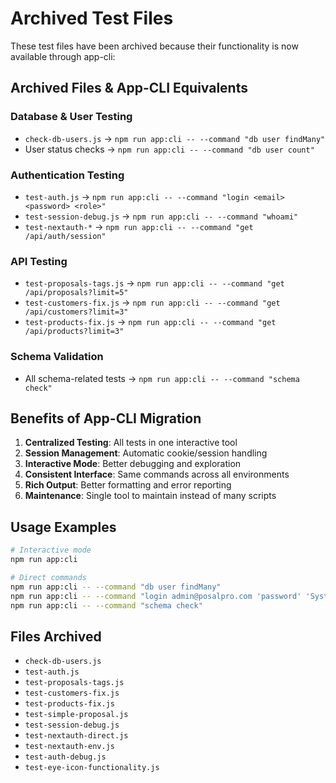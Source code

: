 # Archived Test Files

These test files have been archived because their functionality is now available through app-cli:

## Archived Files & App-CLI Equivalents

### Database & User Testing
- `check-db-users.js` → `npm run app:cli -- --command "db user findMany"`
- User status checks → `npm run app:cli -- --command "db user count"`

### Authentication Testing
- `test-auth.js` → `npm run app:cli -- --command "login <email> <password> <role>"`
- `test-session-debug.js` → `npm run app:cli -- --command "whoami"`
- `test-nextauth-*` → `npm run app:cli -- --command "get /api/auth/session"`

### API Testing
- `test-proposals-tags.js` → `npm run app:cli -- --command "get /api/proposals?limit=5"`
- `test-customers-fix.js` → `npm run app:cli -- --command "get /api/customers?limit=3"`
- `test-products-fix.js` → `npm run app:cli -- --command "get /api/products?limit=3"`

### Schema Validation
- All schema-related tests → `npm run app:cli -- --command "schema check"`

## Benefits of App-CLI Migration

1. **Centralized Testing**: All tests in one interactive tool
2. **Session Management**: Automatic cookie/session handling
3. **Interactive Mode**: Better debugging and exploration
4. **Consistent Interface**: Same commands across all environments
5. **Rich Output**: Better formatting and error reporting
6. **Maintenance**: Single tool to maintain instead of many scripts

## Usage Examples

```bash
# Interactive mode
npm run app:cli

# Direct commands
npm run app:cli -- --command "db user findMany"
npm run app:cli -- --command "login admin@posalpro.com 'password' 'System Administrator'"
npm run app:cli -- --command "schema check"
```

## Files Archived
- `check-db-users.js`
- `test-auth.js`
- `test-proposals-tags.js`
- `test-customers-fix.js`
- `test-products-fix.js`
- `test-simple-proposal.js`
- `test-session-debug.js`
- `test-nextauth-direct.js`
- `test-nextauth-env.js`
- `test-auth-debug.js`
- `test-eye-icon-functionality.js`
